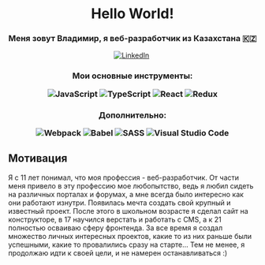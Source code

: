 <h1 align="center">Hello World!
<h3 align="center">Меня зовут Владимир, я веб-разработчик из Казахстана 🇰🇿</h3>
<p align='center'>
<a href="https://www.linkedin.com/in/woovik/"><img src="https://img.shields.io/badge/linkedin-%230077B5.svg?style=for-the-badge&logo=linkedin&logoColor=white" alt="LinkedIn" /></a>&nbsp;
<h3 align="center">Мои основные инструменты:
<p>

![JavaScript](https://img.shields.io/badge/javascript-%23323330.svg?style=for-the-badge&logo=javascript&logoColor=%23F7DF1E)
![TypeScript](https://img.shields.io/badge/typescript-%23007ACC.svg?style=for-the-badge&logo=typescript&logoColor=white)
![React](https://img.shields.io/badge/react-%2320232a.svg?style=for-the-badge&logo=react&logoColor=%2361DAFB)
![Redux](https://img.shields.io/badge/redux-%23593d88.svg?style=for-the-badge&logo=redux&logoColor=white)

<h3 align="center">Дополнительно:
<p>

![Webpack](https://img.shields.io/badge/webpack-%238DD6F9.svg?style=for-the-badge&logo=webpack&logoColor=black)
![Babel](https://img.shields.io/badge/Babel-F9DC3e?style=for-the-badge&logo=babel&logoColor=black)
![SASS](https://img.shields.io/badge/SASS-hotpink.svg?style=for-the-badge&logo=SASS&logoColor=white)
![Visual Studio Code](https://img.shields.io/badge/Visual%20Studio%20Code-0078d7.svg?style=for-the-badge&logo=visual-studio-code&logoColor=white)

## Мотивация
Я с 11 лет понимал, что моя профессия - веб-разработчик. От части меня привело в эту профессию мое любопытство, ведь я любил сидеть на различных порталах и форумах, а мне всегда было интересно как они работают изнутри. Появилась мечта создать свой крупный и известный проект. После этого в школьном возрасте я сделал сайт на конструкторе, в 17 научился верстать и работать с CMS, а к 21 полностью осваиваю сферу фронтенда. За все время я создал множество личных интересных проектов, какие то из них раньше были успешными, какие то провалились сразу на старте... Тем не менее, я продолжаю идти к своей цели, и не намерен останавливаться :)
